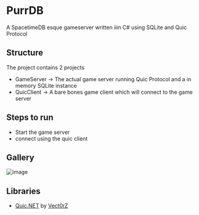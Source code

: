 # PurrDB
A SpacetimeDB esque gameserver written iiin C# using SQLite and Quic Protocol

## Structure
The project contains 2 projects
- GameServer -> The actual game server running Quic Protocol and a in memory SQLite instance
- QuicClient -> A bare bones game client which will connect to the game server

## Steps to run
- Start the game server
- connect using the quic client

## Gallery

![image](https://github.com/user-attachments/assets/71246162-d30d-4e7e-95f1-11ab6d354bdf)

## Libraries
- [Quic.NET](https://github.com/Vect0rZ/Quic.NET) by [Vect0rZ](https://github.com/Vect0rZ) 
